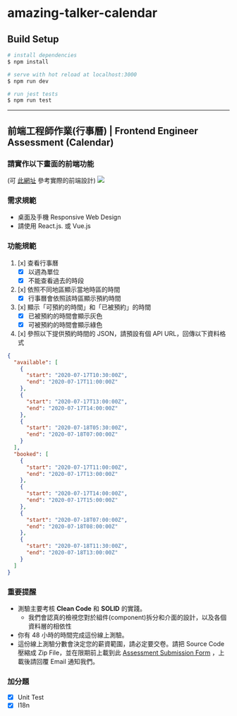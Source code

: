 # amazing-talker-calendar

## Build Setup

```bash
# install dependencies
$ npm install

# serve with hot reload at localhost:3000
$ npm run dev

# run jest tests
$ npm run test
```

---

## 前端工程師作業(行事曆) | Frontend Engineer Assessment (Calendar)

### 請實作以下畫面的前端功能

(可 [此網址](https://en.amazingtalker.com/teachers-and-tutors/amy-estrada?from_tutors_page&language=english) 參考實際的前端設計)
![](https://www.notion.so/image/https%3A%2F%2Fs3-us-west-2.amazonaws.com%2Fsecure.notion-static.com%2F28e91eac-4b84-426b-9087-0a887ecebfca%2FUntitled.png?table=block&id=37686379-5d5a-47c3-a223-4db4f3f0e57c&width=1270&userId=&cache=v2)

### 需求規範

- 桌面及手機 Responsive Web Design
- 請使用 React.js. 或 Vue.js

### 功能規範

1. [x] 查看行事曆
   - [x] 以週為單位
   - [x] 不能查看過去的時段
2. [x] 依照不同地區顯示當地時區的時間
   - [x] 行事曆會依照該時區顯示預約時間
3. [x] 顯示「可預約的時間」和「已被預約」的時間
   - [x] 已被預約的時間會顯示灰色
   - [x] 可被預約的時間會顯示綠色
4. [x] 參照以下提供預約時間的 JSON，請預設有個 API URL，回傳以下資料格式

```json
{
  "available": [
    {
      "start": "2020-07-17T10:30:00Z",
      "end": "2020-07-17T11:00:00Z"
    },
    {
      "start": "2020-07-17T13:00:00Z",
      "end": "2020-07-17T14:00:00Z"
    },
    {
      "start": "2020-07-18T05:30:00Z",
      "end": "2020-07-18T07:00:00Z"
    }
  ],
  "booked": [
    {
      "start": "2020-07-17T11:00:00Z",
      "end": "2020-07-17T13:00:00Z"
    },
    {
      "start": "2020-07-17T14:00:00Z",
      "end": "2020-07-17T15:00:00Z"
    },
    {
      "start": "2020-07-18T07:00:00Z",
      "end": "2020-07-18T08:00:00Z"
    },
    {
      "start": "2020-07-18T11:30:00Z",
      "end": "2020-07-18T13:00:00Z"
    }
  ]
}
```

### 重要提醒

- 測驗主要考核 **Clean Code** 和 **SOLID** 的實踐。
  - 我們會認真的檢視您對於組件(component)拆分和介面的設計，以及各個資料層的相依性
- 你有 48 小時的時間完成這份線上測驗。
- 這份線上測驗分數會決定您的薪資範圍，請必定要交卷。請把 Source Code 壓縮成 Zip File，並在限期前上載到此 [Assessment Submission Form](https://docs.google.com/forms/d/e/1FAIpQLSfJxDLnHhwTjBjRoUP9QD2Gcsx89a3D378g9Jkpyul1373NVg/viewform) ，上載後請回覆 Email 通知我們。

### 加分題

- [x] Unit Test
- [x] I18n
